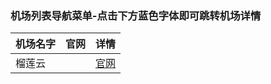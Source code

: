### 机场列表导航菜单-点击下方蓝色字体即可跳转机场详情
|机场名字     |官网        |详情        |
|--------|--------|--------|
| 榴莲云 | | [官网](https://apps.apple.com/us/app/shadowrocket/id932747118)|
